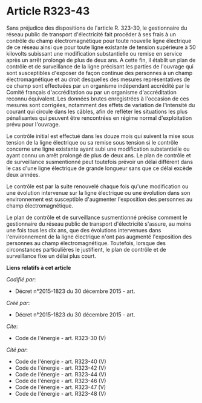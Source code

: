 # Article R323-43

Sans préjudice des dispositions de l'article R. 323-30, le gestionnaire du réseau public de transport d'électricité fait
procéder à ses frais à un contrôle du champ électromagnétique pour toute nouvelle ligne électrique de ce réseau ainsi que
pour toute ligne existante de tension supérieure à 50 kilovolts subissant une modification substantielle ou remise en service
après un arrêt prolongé de plus de deux ans. A cette fin, il établit un plan de contrôle et de surveillance de la ligne
précisant les parties de l'ouvrage qui sont susceptibles d'exposer de façon continue des personnes à un champ
électromagnétique et au droit desquelles des mesures représentatives de ce champ sont effectuées par un organisme indépendant
accrédité par le Comité français d'accréditation ou par un organisme d'accréditation reconnu équivalent. Les données brutes
enregistrées à l'occasion de ces mesures sont corrigées, notamment des effets de variation de l'intensité du courant qui
circule dans les câbles, afin de refléter les situations les plus pénalisantes qui peuvent être rencontrées en régime normal
d'exploitation prévu pour l'ouvrage. 

Le contrôle initial est effectué dans les douze mois qui suivent la mise sous tension de la ligne électrique ou sa remise
sous tension si le contrôle concerne une ligne existante ayant subi une modification substantielle ou ayant connu un arrêt
prolongé de plus de deux ans. Le plan de contrôle et de surveillance susmentionné peut toutefois prévoir un délai différent
dans le cas d'une ligne électrique de grande longueur sans que ce délai excède deux années.

Le contrôle est par la suite renouvelé chaque fois qu'une modification ou une évolution intervenue sur la ligne électrique ou
une évolution dans son environnement est susceptible d'augmenter l'exposition des personnes au champ électromagnétique. 

Le plan de contrôle et de surveillance susmentionné précise comment le gestionnaire du réseau public de transport
d'électricité s'assure, au moins une fois tous les dix ans, que des évolutions intervenues dans l'environnement de la ligne
électrique n'ont pas augmenté l'exposition des personnes au champ électromagnétique. Toutefois, lorsque des circonstances
particulières le justifient, le plan de contrôle et de surveillance fixe un délai plus court.

**Liens relatifs à cet article**

_Codifié par_:

  - Décret n°2015-1823 du 30 décembre 2015 - art.

_Créé par_:

  - Décret n°2015-1823 du 30 décembre 2015 - art.

_Cite_:

  - Code de l'énergie - art. R323-30 (V)

_Cité par_:

  - Code de l'énergie - art. R323-40 (V)
  - Code de l'énergie - art. R323-42 (V)
  - Code de l'énergie - art. R323-44 (V)
  - Code de l'énergie - art. R323-46 (V)
  - Code de l'énergie - art. R323-47 (V)
  - Code de l'énergie - art. R323-48 (V)
